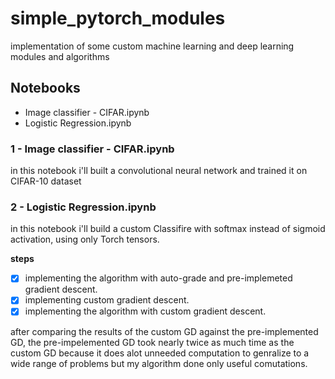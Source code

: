 # simple_pytorch_modules
implementation of some custom machine learning and deep learning modules and algorithms 

## Notebooks
- Image classifier - CIFAR.ipynb 
- Logistic Regression.ipynb


### 1 - Image classifier - CIFAR.ipynb 
in this notebook i'll built a convolutional neural network and trained it on CIFAR-10 dataset 

### 2 - Logistic Regression.ipynb
in this notebook i'll build a custom Classifire with softmax instead of sigmoid activation, using only Torch tensors. 

**steps**
- [x] implementing the algorithm with auto-grade and pre-implemeted gradient descent.
- [x] implementing custom gradient descent. 
- [x] implementing the algorithm with custom gradient descent.

after comparing the results of the custom GD against the pre-implemented GD, the pre-impelemented GD took nearly twice as much time as the custom GD because it does alot unneeded computation to genralize to a wide range of problems but my algorithm done only useful comutations.
